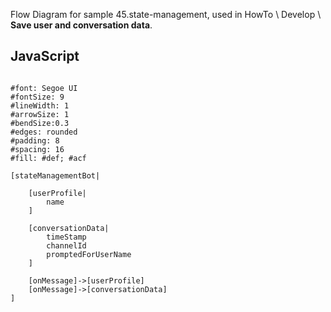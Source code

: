 Flow Diagram for sample 45.state-management, used in HowTo \ Develop \ **Save user and conversation data**.

## JavaScript

```nomnoml

#font: Segoe UI
#fontSize: 9
#lineWidth: 1
#arrowSize: 1
#bendSize:0.3
#edges: rounded
#padding: 8
#spacing: 16
#fill: #def; #acf

[stateManagementBot|

    [userProfile|
        name
    ]
    
    [conversationData|
        timeStamp
        channelId
        promptedForUserName
    ]
    
    [onMessage]->[userProfile]
    [onMessage]->[conversationData]
]

```

